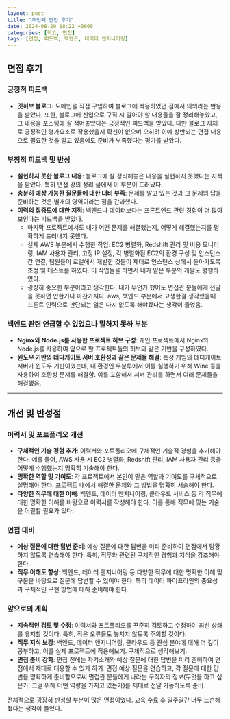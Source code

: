 ```yaml
---
layout: post
title: "두번째 면접 후기"
date: 2024-08-29 18:22 +0900
categories: [회고, 면접]
tags: [면접, 피드백, 백엔드, 데이터 엔지니어링]
---
```

## 면접 후기

### 긍정적 피드백
- **깃허브 블로그**: 도메인을 직접 구입하여 블로그에 적용하였던 점에서 의외라는 반응을 받았다. 또한, 블로그에 신입으로 구직 시 알아야 할 내용들을 잘 정리해놓았고, 그 내용을 포스팅에 잘 적어놓았다는 긍정적인 피드백을 받았다. 다만 블로그 자체로 긍정적인 평가요소로 작용했을지 확신이 없으며 오히려 이에 상반되는 면접 내용으로 필요한 것을 알고 있음에도 준비가 부족했다는 평가를 받았다.

### 부정적 피드백 및 반성
- **실현하지 못한 블로그 내용**: 블로그에 잘 정리해놓은 내용을 실현하지 못했다는 지적을 받았다. 특히 면접 강의 정리 글에서 이 부분이 드러났다.
- **충분히 예상 가능한 질문들에 대한 대비 부족**: 문제를 알고 있는 것과 그 문제의 답을 준비하는 것은 별개의 영역이라는 점을 간과했다.
- **이력의 집중도에 대한 지적**: 백엔드나 데이터보다는 프론트엔드 관련 경험이 더 많아 보인다는 피드백을 받았다.
  - 마지막 프로젝트에서도 내가 어떤 문제를 해결했는지, 어떻게 해결했는지를 명확하게 드러내지 못했다.
  - 실제 AWS 부분에서 수행한 작업: EC2 병렬화, Redshift 관리 및 비용 모니터링, IAM 사용자 관리, 고정 IP 설정, 각 병렬화된 EC2의 환경 구성 및 인스턴스 간 연결, 팀원들이 로컬에서 개발한 것들이 제대로 인스턴스 상에서 돌아가도록 조정 및 테스트를 하였다. 이 작업들을 하면서 내가 맡은 부분의 개발도 병행하였다.
  - 굉장히 중요한 부분이라고 생각한다. 내가 무언가 했어도 면접관 분들에게 전달을 못하면 안한거나 마찬가지다. aws, 백엔드 부분에서 고생한걸 생각했을때 프론트 인력으로 판단되는 일은 다시 없도록 해야겠다는 생각이 들었음.

### 백엔드 관련 언급할 수 있었으나 말하지 못하 부분
- **Nginx와 Node.js를 사용한 프로젝트 허브 구성**: 개인 프로젝트에서 Nginx와 Node.js를 사용하여 앞으로 할 프로젝트들의 허브와 같은 기반을 구성하였다. 
- **윈도우 기반의 데디케이트 서버 호환성과 같은 문제들 해결**: 특정 게임의 데디케이트 서버가 윈도우 기반이었는데, 내 환경인 우분투에서 이를 실행하기 위해 Wine 등을 사용하여 호환성 문제를 해결함. 이를 포함해서 서버 관리를 하면서 여러 문제들을 해결했음. 

---

## 개선 및 반성점

### 이력서 및 포트폴리오 개선

- **구체적인 기술 경험 추가**: 이력서와 포트폴리오에 구체적인 기술적 경험을 추가해야 한다. 예를 들어, AWS 사용 시 EC2 병렬화, Redshift 관리, IAM 사용자 관리 등을 어떻게 수행했는지 명확히 기술해야 한다.
- **명확한 역할 및 기여도**: 각 프로젝트에서 본인이 맡은 역할과 기여도를 구체적으로 설명해야 한다. 프로젝트 내에서 해결한 문제와 그 방법을 명확히 서술해야 한다.
- **다양한 직무에 대한 이해**: 백엔드, 데이터 엔지니어링, 클라우드 서비스 등 각 직무에 대한 명확한 이해를 바탕으로 이력서를 작성해야 한다. 이를 통해 직무에 맞는 기술을 어필할 필요가 있다.

### 면접 대비

- **예상 질문에 대한 답변 준비**: 예상 질문에 대한 답변을 미리 준비하여 면접에서 당황하지 않도록 연습해야 한다. 특히, 직무와 관련된 구체적인 경험과 지식을 강조해야 한다.
- **직무 이해도 향상**: 백엔드, 데이터 엔지니어링 등 다양한 직무에 대한 명확한 이해 및 구분을 바탕으로 질문에 답변할 수 있어야 한다. 특히 데이터 파이프라인의 중요성과 구체적인 구현 방법에 대해 준비해야 한다.

### 앞으로의 계획

- **지속적인 검토 및 수정**: 이력서와 포트폴리오를 꾸준히 검토하고 수정하여 최신 상태를 유지할 것이다. 특히, 작은 오류들도 놓치지 않도록 주의할 것이다.
- **직무 지식 보강**: 백엔드, 데이터 엔지니어링, 클라우드 등 관심 분야에 대해 더 깊이 공부하고, 이를 실제 프로젝트에 적용해보기. 구체적으로 생각해보기. 
- **면접 준비 강화**: 면접 전에는 자기소개와 예상 질문에 대한 답변을 미리 준비하여 면접에서 제대로 대응할 수 있게 하기. 면접 예상 질문을 연습하고, 각 질문에 대한 답변을 명확하게 준비함으로써 면접관 분들에게 나라는 구직자의 정보(무엇을 하고 싶은가, 그걸 위해 어떤 역량을 가지고 있는가)를 제대로 전달 가능하도록 준비. 


전체적으로 굉장히 반성할 부분이 많은 면접이었다. 교육 수료 후 일주일간 너무 느슨해졌다는 생각이 들었다. 
